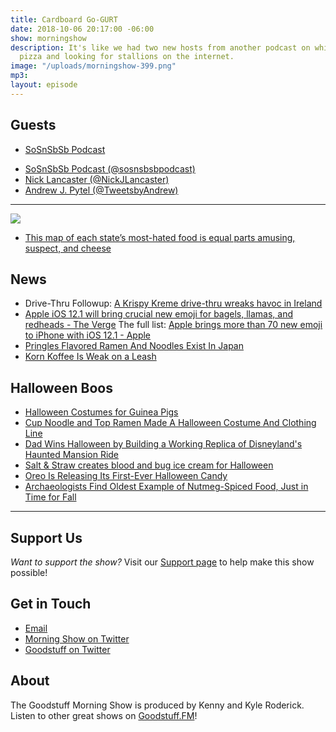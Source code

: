 ```yaml
---
title: Cardboard Go-GURT
date: 2018-10-06 20:17:00 -06:00
show: morningshow
description: It's like we had two new hosts from another podcast on while hating cold
  pizza and looking for stallions on the internet.
image: "/uploads/morningshow-399.png"
mp3: 
layout: episode
---
```


## Guests
- [SoSnSbSb Podcast](https://www.sosnsbsbpodcast.com/)
* [SoSnSbSb Podcast (@sosnsbsbpodcast)](https://twitter.com/sosnsbsbpodcast)
* [Nick Lancaster (@NickJLancaster)](https://twitter.com/NickJLancaster)
* [Andrew J. Pytel (@TweetsbyAndrew)](https://twitter.com/TweetsbyAndrew)

***

![](https://i.kinja-img.com/gawker-media/image/upload/s--GwmbPisl--/c_scale,f_auto,fl_progressive,q_80,w_800/x1gklv6m7fbxl8lyb93r.png)
- [This map of each state’s most-hated food is equal parts amusing, suspect, and cheese](https://thetakeout.com/this-map-of-each-state-s-most-hated-food-is-equal-parts-1829467618)

## News
- Drive-Thru Followup: [A Krispy Kreme drive-thru wreaks havoc in Ireland](https://thetakeout.com/a-krispy-kreme-drive-thru-wreaks-havoc-in-ireland-1829527782)
- [Apple iOS 12.1 will bring crucial new emoji for bagels, llamas, and redheads - The Verge](https://www.theverge.com/2018/10/2/17929140/apple-ios-12-iphone-new-emoji-options-bagels-llamas-redheads)
The full list: [Apple brings more than 70 new emoji to iPhone with iOS 12.1 - Apple](https://www.apple.com/newsroom/2018/10/apple-brings-more-than-70-new-emoji-to-iphone-with-ios-12-1/)
- [Pringles Flavored Ramen And Noodles Exist In Japan](https://kotaku.com/pringles-flavored-ramen-and-noodles-exist-in-japan-1829485367)
- [Korn Koffee Is Weak on a Leash](https://www.myrecipes.com/extracrispy/korn-koffee-taste-test?xid=extracrispy_newsletter&utm_source=extracrispy.com&utm_medium=email&utm_campaign=freshsqueezed&utm_content=20181005)

## Halloween Boos
- [Halloween Costumes for Guinea Pigs](https://people.com/pets/guinea-pig-small-animal-halloween-costumes/)
- [Cup Noodle and Top Ramen Made A Halloween Costume And Clothing Line](https://www.delish.com/food-news/a23583903/top-ramen-halloween-costume/)
- [Dad Wins Halloween by Building a Working Replica of Disneyland's Haunted Mansion Ride](https://io9.gizmodo.com/dad-wins-halloween-by-building-a-working-replica-of-dis-1829498282)
- [Salt & Straw creates blood and bug ice cream for Halloween](https://www.today.com/food/salt-straw-creates-blood-bug-ice-cream-halloween-t138715)
- [Oreo Is Releasing Its First-Ever Halloween Candy](https://www.delish.com/food-news/a23582032/oreo-halloween-candy-bar/)
- [Archaeologists Find Oldest Example of Nutmeg-Spiced Food, Just in Time for Fall](https://gizmodo.com/archeologists-find-oldest-example-of-nutmeg-spiced-food-1829520409)

***

## Support Us
*Want to support the show?* Visit our [Support page](https://goodstuff.fm/support) to help make this show possible!

## Get in Touch
- [Email](mailto:kyle@goodstuff.fm)
- [Morning Show on Twitter](http://twitter.com/morningshowam)
- [Goodstuff on Twitter](http://twitter.com/goodstufffm)

## About
The Goodstuff Morning Show is produced by Kenny and Kyle Roderick. Listen to other great shows on [Goodstuff.FM](http://goodstuff.fm/shows)!